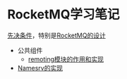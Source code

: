 # RocketMQ学习笔记

[先决条件](docs/cn/README.md)，特别是[RocketMQ的设计](docs/cn/design.md)

- 公共组件
  - [remoting模块的作用和实现](my_doc/公共组件/remoting模块的作用和实现.md)
- [Namesrv的实现](namesrv/README.md)